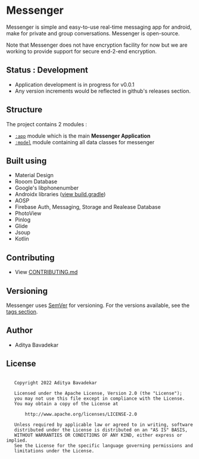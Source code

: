 # Messenger
Messenger is simple and easy-to-use real-time messaging app for android, make for private and group conversations.
Messenger is open-source.

Note that Messenger does not have encryption facility for now but we are working to provide support for secure end-2-end encryption.

## Status : Development
- Application development is in progress for v0.0.1
- Any version increments would be reflected in github's releases section.


## Structure
The project contains 2 modules :
- [```:app```](/app) module which is the main **Messenger Application**
- [```:model```](/model) module containing all data classes for messenger


## Built using
- Material Design
- Rooom Database
- Google's libphonenumber
- Androidx libraries ([view build.gradle](https://github.com/AdityaBavadekar/Messenger/app/build.gradle))
- AOSP
- Firebase Auth, Messaging, Storage and Realease Database
- PhotoView
- Pinlog
- Glide
- Jsoup
- Kotlin


## Contributing
- View [CONTRIBUTING.md](/CONTRIBUTING.md)


## Versioning
Messenger uses [SemVer](http://semver.org/) for versioning. 
For the versions available, see the 
[tags section](https://github.com/AdityaBavadekar/Messenger/tags).


## Author
 - Aditya Bavadekar


## License
```

   Copyright 2022 Aditya Bavadekar

   Licensed under the Apache License, Version 2.0 (the "License");
   you may not use this file except in compliance with the License.
   You may obtain a copy of the License at

       http://www.apache.org/licenses/LICENSE-2.0

   Unless required by applicable law or agreed to in writing, software
   distributed under the License is distributed on an "AS IS" BASIS,
   WITHOUT WARRANTIES OR CONDITIONS OF ANY KIND, either express or implied.
   See the License for the specific language governing permissions and
   limitations under the License.

```
